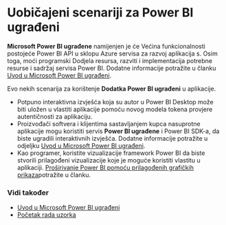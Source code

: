 <properties
   pageTitle="Uobičajeni scenariji za Microsoft Power BI ugrađeni"
   description="Uobičajeni scenariji za Microsoft Power BI ugrađeni"
   services="power-bi-embedded"
   documentationCenter=""
   authors="guyinacube"
   manager="erikre"
   editor=""
   tags=""/>
<tags
   ms.service="power-bi-embedded"
   ms.devlang="NA"
   ms.topic="article"
   ms.tgt_pltfrm="NA"
   ms.workload="powerbi"
   ms.date="10/04/2016"
   ms.author="asaxton"/>

# <a name="common-power-bi-embedded-scenarios"></a>Uobičajeni scenariji za Power BI ugrađeni

**Microsoft Power BI ugrađene** namijenjen je će Većina funkcionalnosti postojeće Power BI API u sklopu Azure servisa za razvoj aplikacija s.  Osim toga, moći programski Dodjela resursa, razviti i implementacija potrebne resurse i sadržaj servisa Power BI. Dodatne informacije potražite u članku [Uvod u Microsoft Power BI ugrađeni](power-bi-embedded-get-started.md).

Evo nekih scenarija za korištenje **Dodatka Power BI ugrađeni** u aplikacije.

- Potpuno interaktivna izvješća koja su autor u Power BI Desktop može biti uložen u vlastiti aplikacije pomoću novog modela tokena provjere autentičnosti za aplikaciju.
- Proizvođači softvera i klijentima sastavljanjem kupca nasuprotne aplikacije mogu koristiti servis **Power BI ugrađene** i Power BI SDK-a, da biste ugradili interaktivnih izvješća. Dodatne informacije potražite u odjeljku [Uvod u Microsoft Power BI ugrađeni](power-bi-embedded-get-started.md).
- Kao programer, koristite vizualizacije framework Power BI da biste stvorili prilagođeni vizualizacije koje je moguće koristiti vlastitu u aplikaciji. [Proširivanje Power BI pomoću prilagođenih grafičkih prikaza](https://powerbi.microsoft.com/custom-visuals/)potražite u članku.

### <a name="see-also"></a>Vidi također

- [Uvod u Microsoft Power BI ugrađeni](power-bi-embedded-get-started.md)
- [Početak rada uzorka](power-bi-embedded-get-started.md)
